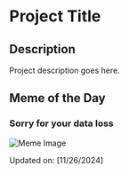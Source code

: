 # Project Title

## Description

Project description goes here.

## Meme of the Day

### Sorry for your data loss
![Meme Image](https://i.redd.it/mas0wjo2t23e1.png)

Updated on: [11/26/2024]